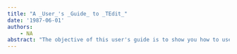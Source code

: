 ```yaml
---
title: "A _User_'s _Guide_ to _TEdit_"
date: '1987-06-01'
authors: 
    - NA
abstract: "The objective of this user's guide is to show you how to use TEdit both by typing text to a window and by manipulating TEdit using the programmatic interface."
---
```


